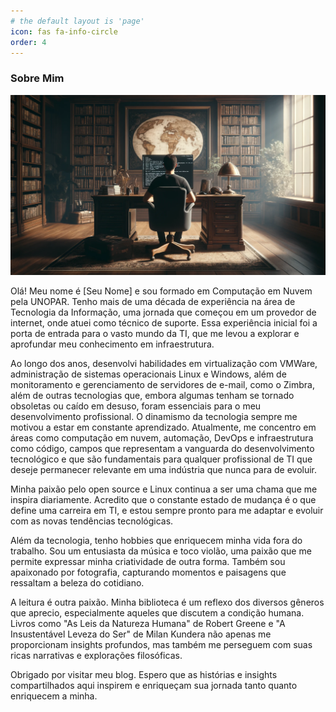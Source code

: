 ```yaml
---
# the default layout is 'page'
icon: fas fa-info-circle
order: 4
---
```


### Sobre Mim

![About](/assets/img/about.webp)

Olá! Meu nome é [Seu Nome] e sou formado em Computação em Nuvem pela UNOPAR. Tenho mais de uma década de experiência na área de Tecnologia da Informação, uma jornada que começou em um provedor de internet, onde atuei como técnico de suporte. Essa experiência inicial foi a porta de entrada para o vasto mundo da TI, que me levou a explorar e aprofundar meu conhecimento em infraestrutura.

Ao longo dos anos, desenvolvi habilidades em virtualização com VMWare, administração de sistemas operacionais Linux e Windows, além de monitoramento e gerenciamento de servidores de e-mail, como o Zimbra, além de outras tecnologias que, embora algumas tenham se tornado obsoletas ou caído em desuso, foram essenciais para o meu desenvolvimento profissional. O dinamismo da tecnologia sempre me motivou a estar em constante aprendizado. Atualmente, me concentro em áreas como computação em nuvem, automação, DevOps e infraestrutura como código, campos que representam a vanguarda do desenvolvimento tecnológico e que são fundamentais para qualquer profissional de TI que deseje permanecer relevante em uma indústria que nunca para de evoluir.

Minha paixão pelo open source e Linux continua a ser uma chama que me inspira diariamente. Acredito que o constante estado de mudança é o que define uma carreira em TI, e estou sempre pronto para me adaptar e evoluir com as novas tendências tecnológicas.

Além da tecnologia, tenho hobbies que enriquecem minha vida fora do trabalho. Sou um entusiasta da música e toco violão, uma paixão que me permite expressar minha criatividade de outra forma. Também sou apaixonado por fotografia, capturando momentos e paisagens que ressaltam a beleza do cotidiano.

A leitura é outra paixão. Minha biblioteca é um reflexo dos diversos gêneros que aprecio, especialmente aqueles que discutem a condição humana. Livros como "As Leis da Natureza Humana" de Robert Greene e "A Insustentável Leveza do Ser" de Milan Kundera não apenas me proporcionam insights profundos, mas também me perseguem com suas ricas narrativas e explorações filosóficas.

Obrigado por visitar meu blog. Espero que as histórias e insights compartilhados aqui inspirem e enriqueçam sua jornada tanto quanto enriquecem a minha.




